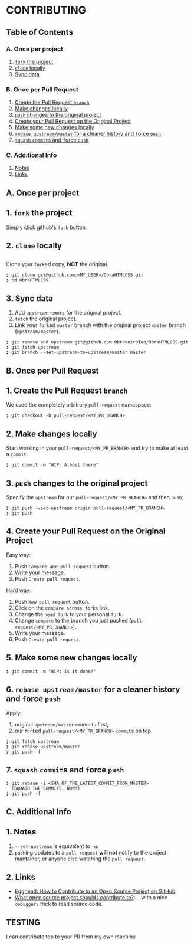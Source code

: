 # CONTRIBUTING

## Table of Contents

### A. Once per project

1. [`fork` the project](#fork-the-project)
2. [`clone` locally](#clone-locally)
3. [Sync data](#sync-data)

### B. Once per Pull Request

1. [Create the Pull Request `branch`](#create-the-pull-request-branch)
2. [Make changes locally](#make-changes-locally)
3. [`push` changes to the original project](#push-changes-to-the-original-project)
4. [Create your Pull Request on the Original Project](#create-your-pull-request-on-the-original-project)
5. [Make some new changes locally](#make-some-new-changes-locally)
6. [`rebase upstream/master` for a cleaner history and `f`orce `push`](#rebase-upstream-master-for-a-cleaner-history-and-force-push)
7. [`squash` `commit`s and `f`orce `push`](#squash-commits-and-force-update)

### C. Additional Info

1. [Notes](#notes)
2. [Links](#links)

## A. Once per project

## <a id="fork-the-project">1. `fork` the project</a>

Simply click github's `fork` button.

## <a id="clone-locally">2. `clone` locally</a>

##

Clone your `fork`ed copy, **NOT** the original.

```console
❯ git clone git@github.com:<MY_USER>/ObraHTMLCSS.git
❯ cd ObraHTMLCSS
```

## <a id="sync-data">3. Sync data</a>

1. Add `upstream` `remote` for the original project.
2. `fetch` the original project.
3. Link your `fork`ed `master` branch with the original project `master` branch (`upstream/master`).

```console
❯ git remote add upstream git@github.com:ObradoiroTeo/ObraHTMLCSS.git
❯ git fetch upstream
❯ git branch --set-upstream-to=upstream/master master
```

## B. Once per Pull Request

## <a id="create-the-pull-request-branch">1. Create the Pull Request `branch`</a>

We used the completely arbitrary `pull-request` namespace.

```console
❯ git checkout -b pull-request/<MY_PR_BRANCH>
```

## <a id="make-changes-locally">2. Make changes locally</a>

Start working in your `pull-request/<MY_PR_BRANCH>` and try to make at least a `commit`.

```console
❯ git commit -m "WIP: Almost there"
```

## <a id="push-changes-to-the-original-project">3. `push` changes to the original project</a>

Specify the `upstream` for our `pull-request/<MY_PR_BRANCH>` and then `push`:

```console
❯ git push --set-upstream origin pull-request/<MY_PR_BRANCH>
❯ git push
```

## <a id="create-your-pull-request-on-the-original-project">4. Create your Pull Request on the Original Project</a>

Easy way:

1. Push `Compare and pull request` button.
2. Write your message.
3. Push `Create pull request`.

Hard way:

1. Push `New pull request` button.
2. Click on the `compare across forks` link.
3. Change the `head fork` to your personal `fork`.
4. Change `compare` to the branch you just pushed (`pull-request/<MY_PR_BRANCH>`).
5. Write your message.
6. Push `Create pull request`.

## <a id="make-some-new-changes-locally">5. Make some new changes locally</a>

```console
❯ git commit -m "WIP: Is it done?"
```

## <a id="rebase-upstream-master-for-a-cleaner-history-and-force-push">6. `rebase upstream/master` for a cleaner history and `f`orce `push`</a>

Apply:

1. original `upstream/master` commits first,
2. our `fork`ed `pull-request/<MY_PR_BRANCH>` `commit`s on top.

```console
❯ git fetch upstream
❯ git rebase upstream/master
❯ git push -f
```

## <a id="squash-commits-and-force-update">7. `squash` `commit`s and `f`orce `push`</a>

```console
❯ git rebase -i <SHA_OF_THE_LATEST_COMMIT_FROM_MASTER>
  (SQUASH THE COMMITS, NOW!)
❯ git push -f
```

## C. Additional Info

## <a id="notes">1. Notes</a>

1. `--set-upstream` is equivalent to `-u`.
2. `push`ing updates to a `pull request` **will not** notify to the project mantainer, or anyone else watching the `pull request`.

## <a id="links">2. Links</a>

- [Egghead: How to Contribute to an Open Source Project on GitHub](https://egghead.io/courses/how-to-contribute-to-an-open-source-project-on-github)
- [What open source project should I contribute to?](https://medium.com/@kentcdodds/what-open-source-project-should-i-contribute-to-7d50ecfe1cb4#.dou36jj12): ...with a nice `debugger;` trick to read source code.

## TESTING

I can contribute too to your PR from my own machine
